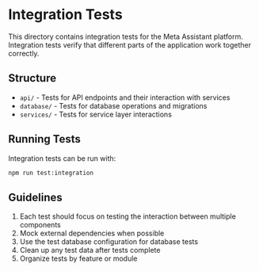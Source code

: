 # Integration Tests

This directory contains integration tests for the Meta Assistant platform. Integration tests verify that different parts of the application work together correctly.

## Structure

- `api/` - Tests for API endpoints and their interaction with services
- `database/` - Tests for database operations and migrations
- `services/` - Tests for service layer interactions

## Running Tests

Integration tests can be run with:

```bash
npm run test:integration
```

## Guidelines

1. Each test should focus on testing the interaction between multiple components
2. Mock external dependencies when possible
3. Use the test database configuration for database tests
4. Clean up any test data after tests complete
5. Organize tests by feature or module 